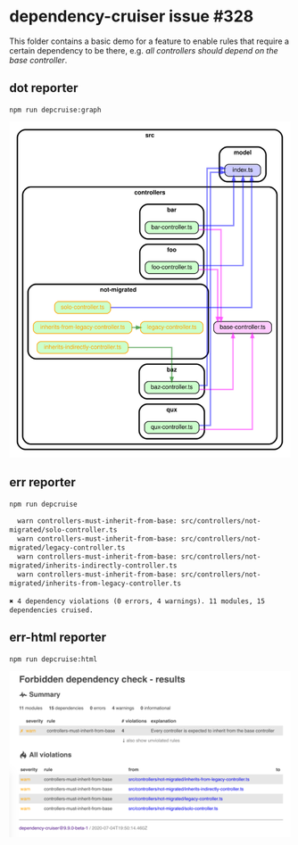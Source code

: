 # dependency-cruiser issue #328

This folder contains a basic demo for a feature to enable rules
that require a certain dependency to be there, e.g. _all controllers should
depend on the base controller_.

## dot reporter

```
npm run depcruise:graph
```

![el grapho](graphs-and-reports/dependency-graph.svg)

## err reporter

```
npm run depcruise
```

```
  warn controllers-must-inherit-from-base: src/controllers/not-migrated/solo-controller.ts
  warn controllers-must-inherit-from-base: src/controllers/not-migrated/legacy-controller.ts
  warn controllers-must-inherit-from-base: src/controllers/not-migrated/inherits-indirectly-controller.ts
  warn controllers-must-inherit-from-base: src/controllers/not-migrated/inherits-from-legacy-controller.ts

✖ 4 dependency violations (0 errors, 4 warnings). 11 modules, 15 dependencies cruised.
```

## err-html reporter

```
npm run depcruise:html
```

![el reporo](graphs-and-reports/dependency-violation-report.png)
